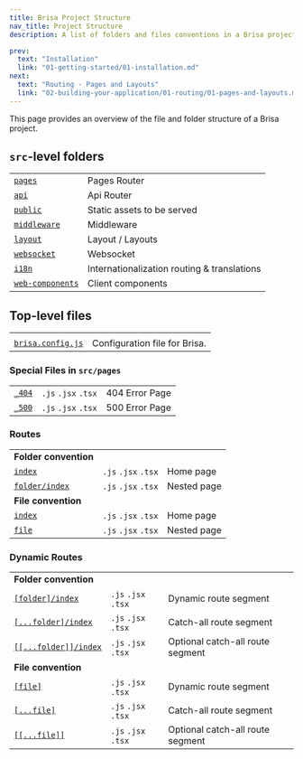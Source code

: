```yaml
---
title: Brisa Project Structure
nav_title: Project Structure
description: A list of folders and files conventions in a Brisa project

prev:
  text: "Installation"
  link: "01-getting-started/01-installation.md"
next:
  text: "Routing - Pages and Layouts"
  link: "02-building-your-application/01-routing/01-pages-and-layouts.md"
---
```


This page provides an overview of the file and folder structure of a Brisa project.

## `src`-level folders

|                                                                                      |                                             |
| ------------------------------------------------------------------------------------ | ------------------------------------------- |
| [`pages`](/docs/building-your-application/routing#pages)                             | Pages Router                                |
| [`api`](/docs/building-your-application/routing#api)                                 | Api Router                                  |
| [`public`](/docs/building-your-application/optimizing/static-assets)                 | Static assets to be served                  |
| [`middleware`](/docs/building-your-application/configuring/middleware)               | Middleware                                  |
| [`layout`](/docs/building-your-application/configuring/layout)                       | Layout / Layouts                            |
| [`websocket`](/docs/building-your-application/configuring/websocket)                 | Websocket                                   |
| [`i18n`](/docs/building-your-application/configuring/i18n)                           | Internationalization routing & translations |
| [`web-components`](/docs/building-your-application/component-details/web-components) | Client components                           |

## Top-level files

|                                                              |                               |
| ------------------------------------------------------------ | ----------------------------- |
|                                                              |                               |
| [`brisa.config.js`](/docs/app/api-reference/brisa-config-js) | Configuration file for Brisa. |

### Special Files in `src/pages`

|                                                                               |                     |                |
| ----------------------------------------------------------------------------- | ------------------- | -------------- |
| [`_404`](/docs/pages/building-your-application/routing/custom-error#404-page) | `.js` `.jsx` `.tsx` | 404 Error Page |
| [`_500`](/docs/pages/building-your-application/routing/custom-error#500-page) | `.js` `.jsx` `.tsx` | 500 Error Page |

### Routes

|                                                                                                |                     |             |
| ---------------------------------------------------------------------------------------------- | ------------------- | ----------- |
| **Folder convention**                                                                          |                     |             |
| [`index`](/docs/pages/building-your-application/routing/pages-and-layouts#index-routes)        | `.js` `.jsx` `.tsx` | Home page   |
| [`folder/index`](/docs/pages/building-your-application/routing/pages-and-layouts#index-routes) | `.js` `.jsx` `.tsx` | Nested page |
| **File convention**                                                                            |                     |             |
| [`index`](/docs/pages/building-your-application/routing/pages-and-layouts#index-routes)        | `.js` `.jsx` `.tsx` | Home page   |
| [`file`](/docs/pages/building-your-application/routing/pages-and-layouts)                      | `.js` `.jsx` `.tsx` | Nested page |

### Dynamic Routes

|                                                                                                                   |                     |                                  |
| ----------------------------------------------------------------------------------------------------------------- | ------------------- | -------------------------------- |
| **Folder convention**                                                                                             |                     |                                  |
| [`[folder]/index`](/docs/pages/building-your-application/routing/dynamic-routes)                                  | `.js` `.jsx` `.tsx` | Dynamic route segment            |
| [`[...folder]/index`](/docs/pages/building-your-application/routing/dynamic-routes#catch-all-segments)            | `.js` `.jsx` `.tsx` | Catch-all route segment          |
| [`[[...folder]]/index`](/docs/pages/building-your-application/routing/dynamic-routes#optional-catch-all-segments) | `.js` `.jsx` `.tsx` | Optional catch-all route segment |
| **File convention**                                                                                               |                     |                                  |
| [`[file]`](/docs/pages/building-your-application/routing/dynamic-routes)                                          | `.js` `.jsx` `.tsx` | Dynamic route segment            |
| [`[...file]`](/docs/pages/building-your-application/routing/dynamic-routes#catch-all-segments)                    | `.js` `.jsx` `.tsx` | Catch-all route segment          |
| [`[[...file]]`](/docs/pages/building-your-application/routing/dynamic-routes#optional-catch-all-segments)         | `.js` `.jsx` `.tsx` | Optional catch-all route segment |
